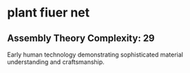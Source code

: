 # plant fiuer net

## Assembly Theory Complexity: 29
Early human technology demonstrating sophisticated material understanding and craftsmanship.
